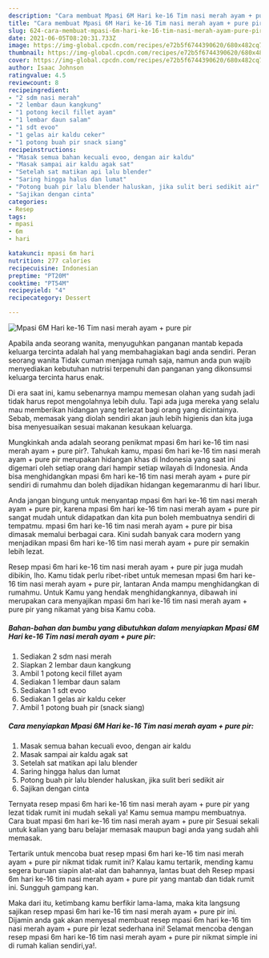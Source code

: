 ```yaml
---
description: "Cara membuat Mpasi 6M Hari ke-16 Tim nasi merah ayam + pure pir yang nikmat dan Mudah Dibuat"
title: "Cara membuat Mpasi 6M Hari ke-16 Tim nasi merah ayam + pure pir yang nikmat dan Mudah Dibuat"
slug: 624-cara-membuat-mpasi-6m-hari-ke-16-tim-nasi-merah-ayam-pure-pir-yang-nikmat-dan-mudah-dibuat
date: 2021-06-05T08:20:31.733Z
image: https://img-global.cpcdn.com/recipes/e72b5f6744390620/680x482cq70/mpasi-6m-hari-ke-16-tim-nasi-merah-ayam-pure-pir-foto-resep-utama.jpg
thumbnail: https://img-global.cpcdn.com/recipes/e72b5f6744390620/680x482cq70/mpasi-6m-hari-ke-16-tim-nasi-merah-ayam-pure-pir-foto-resep-utama.jpg
cover: https://img-global.cpcdn.com/recipes/e72b5f6744390620/680x482cq70/mpasi-6m-hari-ke-16-tim-nasi-merah-ayam-pure-pir-foto-resep-utama.jpg
author: Isaac Johnson
ratingvalue: 4.5
reviewcount: 8
recipeingredient:
- "2 sdm nasi merah"
- "2 lembar daun kangkung"
- "1 potong kecil fillet ayam"
- "1 lembar daun salam"
- "1 sdt evoo"
- "1 gelas air kaldu ceker"
- "1 potong buah pir snack siang"
recipeinstructions:
- "Masak semua bahan kecuali evoo, dengan air kaldu"
- "Masak sampai air kaldu agak sat"
- "Setelah sat matikan api lalu blender"
- "Saring hingga halus dan lumat"
- "Potong buah pir lalu blender haluskan, jika sulit beri sedikit air"
- "Sajikan dengan cinta"
categories:
- Resep
tags:
- mpasi
- 6m
- hari

katakunci: mpasi 6m hari 
nutrition: 277 calories
recipecuisine: Indonesian
preptime: "PT20M"
cooktime: "PT54M"
recipeyield: "4"
recipecategory: Dessert

---
```



![Mpasi 6M Hari ke-16 Tim nasi merah ayam + pure pir](https://img-global.cpcdn.com/recipes/e72b5f6744390620/680x482cq70/mpasi-6m-hari-ke-16-tim-nasi-merah-ayam-pure-pir-foto-resep-utama.jpg)

Apabila anda seorang wanita, menyuguhkan panganan mantab kepada keluarga tercinta adalah hal yang membahagiakan bagi anda sendiri. Peran seorang  wanita Tidak cuman menjaga rumah saja, namun anda pun wajib menyediakan kebutuhan nutrisi terpenuhi dan panganan yang dikonsumsi keluarga tercinta harus enak.

Di era  saat ini, kamu sebenarnya mampu memesan olahan yang sudah jadi tidak harus repot mengolahnya lebih dulu. Tapi ada juga mereka yang selalu mau memberikan hidangan yang terlezat bagi orang yang dicintainya. Sebab, memasak yang diolah sendiri akan jauh lebih higienis dan kita juga bisa menyesuaikan sesuai makanan kesukaan keluarga. 



Mungkinkah anda adalah seorang penikmat mpasi 6m hari ke-16 tim nasi merah ayam + pure pir?. Tahukah kamu, mpasi 6m hari ke-16 tim nasi merah ayam + pure pir merupakan hidangan khas di Indonesia yang saat ini digemari oleh setiap orang dari hampir setiap wilayah di Indonesia. Anda bisa menghidangkan mpasi 6m hari ke-16 tim nasi merah ayam + pure pir sendiri di rumahmu dan boleh dijadikan hidangan kegemaranmu di hari libur.

Anda jangan bingung untuk menyantap mpasi 6m hari ke-16 tim nasi merah ayam + pure pir, karena mpasi 6m hari ke-16 tim nasi merah ayam + pure pir sangat mudah untuk didapatkan dan kita pun boleh membuatnya sendiri di tempatmu. mpasi 6m hari ke-16 tim nasi merah ayam + pure pir bisa dimasak memalui berbagai cara. Kini sudah banyak cara modern yang menjadikan mpasi 6m hari ke-16 tim nasi merah ayam + pure pir semakin lebih lezat.

Resep mpasi 6m hari ke-16 tim nasi merah ayam + pure pir juga mudah dibikin, lho. Kamu tidak perlu ribet-ribet untuk memesan mpasi 6m hari ke-16 tim nasi merah ayam + pure pir, lantaran Anda mampu menghidangkan di rumahmu. Untuk Kamu yang hendak menghidangkannya, dibawah ini merupakan cara menyajikan mpasi 6m hari ke-16 tim nasi merah ayam + pure pir yang nikamat yang bisa Kamu coba.

<!--inarticleads1-->

##### Bahan-bahan dan bumbu yang dibutuhkan dalam menyiapkan Mpasi 6M Hari ke-16 Tim nasi merah ayam + pure pir:

1. Sediakan 2 sdm nasi merah
1. Siapkan 2 lembar daun kangkung
1. Ambil 1 potong kecil fillet ayam
1. Sediakan 1 lembar daun salam
1. Sediakan 1 sdt evoo
1. Sediakan 1 gelas air kaldu ceker
1. Ambil 1 potong buah pir (snack siang)




<!--inarticleads2-->

##### Cara menyiapkan Mpasi 6M Hari ke-16 Tim nasi merah ayam + pure pir:

1. Masak semua bahan kecuali evoo, dengan air kaldu
1. Masak sampai air kaldu agak sat
1. Setelah sat matikan api lalu blender
1. Saring hingga halus dan lumat
1. Potong buah pir lalu blender haluskan, jika sulit beri sedikit air
1. Sajikan dengan cinta




Ternyata resep mpasi 6m hari ke-16 tim nasi merah ayam + pure pir yang lezat tidak rumit ini mudah sekali ya! Kamu semua mampu membuatnya. Cara buat mpasi 6m hari ke-16 tim nasi merah ayam + pure pir Sesuai sekali untuk kalian yang baru belajar memasak maupun bagi anda yang sudah ahli memasak.

Tertarik untuk mencoba buat resep mpasi 6m hari ke-16 tim nasi merah ayam + pure pir nikmat tidak rumit ini? Kalau kamu tertarik, mending kamu segera buruan siapin alat-alat dan bahannya, lantas buat deh Resep mpasi 6m hari ke-16 tim nasi merah ayam + pure pir yang mantab dan tidak rumit ini. Sungguh gampang kan. 

Maka dari itu, ketimbang kamu berfikir lama-lama, maka kita langsung sajikan resep mpasi 6m hari ke-16 tim nasi merah ayam + pure pir ini. Dijamin anda gak akan menyesal membuat resep mpasi 6m hari ke-16 tim nasi merah ayam + pure pir lezat sederhana ini! Selamat mencoba dengan resep mpasi 6m hari ke-16 tim nasi merah ayam + pure pir nikmat simple ini di rumah kalian sendiri,ya!.

